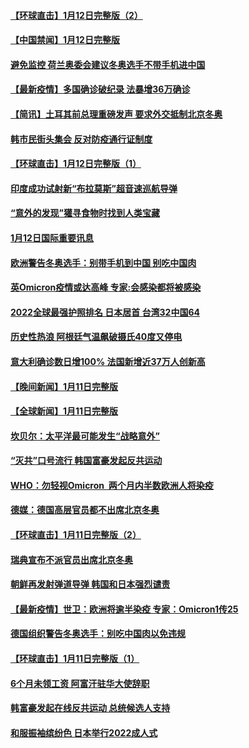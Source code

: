 #### [【环球直击】1月12日完整版（2）](../pages/prog202/a103319421.md) 
#### [【中国禁闻】1月12日完整版](../pages/prog202/a103319377.md) 
#### [避免监控 荷兰奥委会建议冬奥选手不带手机进中国](../pages/prog202/a103319343.md) 
#### [【最新疫情】多国确诊破纪录 法暴增36万确诊](../pages/prog202/a103319338.md) 
#### [【简讯】土耳其前总理重磅发声 要求外交抵制北京冬奥](../pages/prog202/a103319305.md) 
#### [韩市民街头集会 反对防疫通行证制度](../pages/prog202/a103319275.md) 
#### [【环球直击】1月12日完整版（1）](../pages/prog202/a103319223.md) 
#### [印度成功试射新“布拉莫斯”超音速巡航导弹](../pages/prog202/a103319165.md) 
#### [“意外的发现”獾寻食物时找到人类宝藏](../pages/prog202/a103319181.md) 
#### [1月12日国际重要讯息](../pages/prog202/a103319127.md) 
#### [欧洲警告冬奥选手：别带手机到中国 别吃中国肉](../pages/prog202/a103319037.md) 
#### [英Omicron疫情或达高峰 专家:会感染都将被感染](../pages/prog202/a103319059.md) 
#### [2022全球最强护照排名 日本居首 台湾32中国64](../pages/prog202/a103318992.md) 
#### [历史性热浪 阿根廷气温飙破摄氏40度又停电](../pages/prog202/a103318991.md) 
#### [意大利确诊数日增100% 法国新增近37万人创新高](../pages/prog202/a103318918.md) 
#### [【晚间新闻】1月11日完整版](../pages/prog202/a103318871.md) 
#### [【全球新闻】1月11日完整版](../pages/prog202/a103318762.md) 
#### [坎贝尔：太平洋最可能发生“战略意外”](../pages/prog202/a103318713.md) 
#### [“灭共”口号流行 韩国富豪发起反共运动](../pages/prog202/a103318673.md) 
#### [WHO：勿轻视Omicron  两个月内半数欧洲人将染疫](../pages/prog202/a103318698.md) 
#### [德媒：德国高层官员都不出席北京冬奥](../pages/prog202/a103318630.md) 
#### [【环球直击】1月11日完整版（2）](../pages/prog202/a103318596.md) 
#### [瑞典宣布不派官员出席北京冬奥](../pages/prog202/a103318525.md) 
#### [朝鲜再发射弹道导弹 韩国和日本强烈谴责](../pages/prog202/a103318508.md) 
#### [【最新疫情】世卫：欧洲将逾半染疫 专家：Omicron1传25](../pages/prog202/a103318481.md) 
#### [德国组织警告冬奥选手：别吃中国肉以免违规](../pages/prog202/a103318514.md) 
#### [【环球直击】1月11日完整版（1）](../pages/prog202/a103318327.md) 
#### [6个月未领工资 阿富汗驻华大使辞职](../pages/prog202/a103318199.md) 
#### [韩富豪发起在线反共运动 总统候选人支持](../pages/prog202/a103318172.md) 
#### [和服振袖缤纷色  日本举行2022成人式](../pages/prog202/a103318224.md) 
